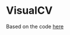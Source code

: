 # VisualCV

Based on the code [here](https://github.com/toebR/Own_R_Viz_Projects/tree/master/graphical_CV_template)
